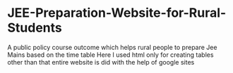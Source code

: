 # JEE-Preparation-Website-for-Rural-Students
A public policy course outcome which helps rural people to prepare Jee Mains based on the time table
Here I used html only for creating tables other than that entire website is did with the help of google sites
